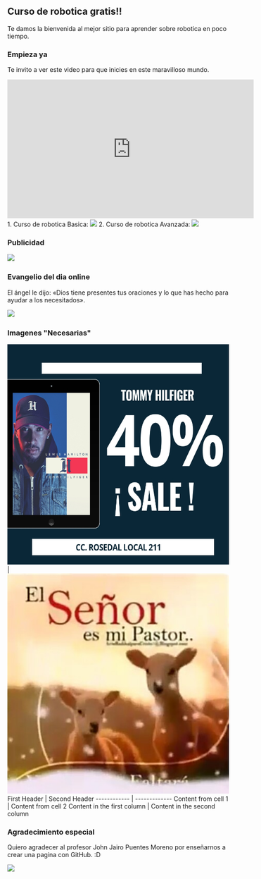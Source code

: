 ## Curso de robotica gratis!!

Te damos la bienvenida al mejor sitio para aprender sobre robotica en poco tiempo.

### Empieza ya

Te invito a ver este video para que inicies en este maravilloso mundo.

<iframe width="560" height="315" src="https://www.youtube.com/embed/qnnNLk9Bwh0" frameborder="0" allow="accelerometer; autoplay; encrypted-media; gyroscope; picture-in-picture" allowfullscreen></iframe>
1. Curso de robotica Basica:
<img src="https://www.steren.cr/media/catalog/product/cache/10f519365b01716ddb90abc57de5a837/k/-/k-910_3.jpg"/> 
2. Curso de robotica Avanzada:
<img src="https://www.shtreber.com/uploads_admin/4096x4096/$2y$10$iRA4Z-EFLhudAAWhcLP9wesB0p3415PuUNOn5vpCECnnyPR4Jh0ke.png"/>

### Publicidad

<img src="https://introcrea.com/wp-content/uploads/2018/06/cliente-adidas-introcrea.jpg"/>

### Evangelio del dia online

El ángel le dijo: «Dios tiene presentes tus oraciones y lo que has hecho para ayudar a los necesitados».

<img src="http://static-1.ivoox.com/audios/9/2/6/4/3601524444629_XXL.jpg"/>

### Imagenes "Necesarias"
<img src="https://raw.githubusercontent.com/iSeraph/Institucional/gh-pages/c4ddd8411266461e9d92b4eb624914aa%20(1).jpg" width="600" height="500"> | <img src="https://raw.githubusercontent.com/iSeraph/Institucional/gh-pages/c5974cb2f6224bf49923fa1bc75ed721%20(1).jpg" width="600" height="500"> 
First Header | Second Header
------------ | -------------
Content from cell 1 | Content from cell 2
Content in the first column | Content in the second column

### Agradecimiento especial 
 
 Quiero agradecer al profesor John Jairo Puentes Moreno por enseñarnos a crear una pagina con GitHub. :D

<img src="http://www.lasalle.org.co/wp-content/uploads/2017/03/16938792_10155782872538056_7280796294272644926_n.jpg"/>
